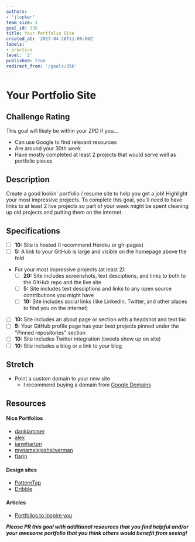 ```yaml
---
authors:
- "jlopker"
team_size: 1
goal_id: 356
title: Your Portfolio Site
created_at: '2017-04-26T11:00:00Z'
labels:
- practice
level: '2'
published: true
redirect_from: '/goals/356'
---
```


# Your Portfolio Site

## Challenge Rating

This goal will likely be within your ZPD if you...

- Can use Google to find relevant resources
- Are around your 30th week
- Have mostly completed at least 2 projects that would serve well as portfolio pieces

## Description

Create a good lookin' portfolio / resume site to help you get a job! Highlight your most impressive projects. To complete this goal, you'll need to have links to at least 2 live projects so part of your week might be spent cleaning up old projects and putting them on the internet.

## Specifications

- [ ] __10:__ Site is hosted (I recommend Heroku or gh-pages)
- [ ] __5:__ A link to your GitHub is large and visible on the homepage above the fold
- For your most impressive projects (at least 2):
  - [ ] __20:__ Site includes screenshots, text desciptions, and links to both to the GitHub repo and the live site
  - [ ] __5:__ Site includes text desciptions and links to any open source contributions you might have
  - [ ] __10:__ Site includes social links (like LinkedIn, Twitter, and other places to find you on the internet)
- [ ] __10:__ Site includes an about page or section with a headshot and text bio
- [ ] __5:__ Your GitHub profile page has your best projects pinned under the "Pinned repositories" section
- [ ] __10:__ Site includes Twitter integration (tweets show up on site)
- [ ] __10:__ Site includes a blog or a link to your blog

## Stretch

- Point a custom domain to your new site
  - I recommend buying a domain from [Google Domains](https://domains.google/)

## Resources

#### Nice Portfolios

- [danklammer](http://danklammer.com/)
- [alex](https://alex.dytry.ch/)
- [ianwharton](http://www.ianwharton.com/)
- [mynameisjoshsilverman](http://www.mynameisjoshsilverman.com/)
- [flarin](http://www.flarin.com/)

#### Design sites

- [PatternTap](http://zurb.com/patterntap)
- [Dribble](https://dribbble.com/)

#### Articles

- [Portfolios to Inspire you](https://medium.com/@learntocodewithme/15-web-developer-portfolios-to-inspire-you-137fb1743cae)

***Please PR this goal with additional resources that you find helpful and/or your awesome portfolio that you think others would benefit from seeing!***
